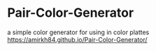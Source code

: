 # Pair-Color-Generator
a simple color generator for using in color plattes
https://amirkh84.github.io/Pair-Color-Generator/

